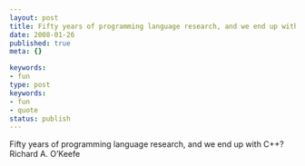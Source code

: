 ```yaml
---
layout: post
title: Fifty years of programming language research, and we end up with C++?
date: 2008-01-26
published: true
meta: {}

keywords:
- fun
type: post
keywords:
- fun
- quote
status: publish
---
```

Fifty years of programming language research, and we end up with C++?<br />Richard A. O&#8217;Keefe
